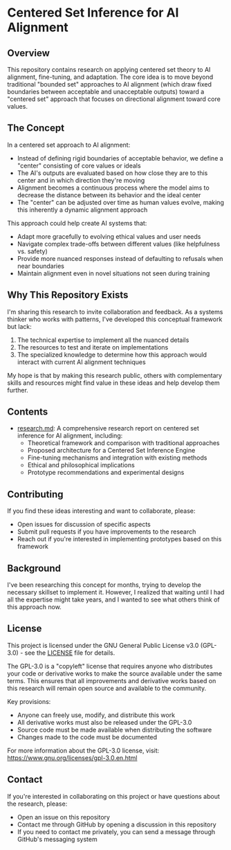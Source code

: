 # Centered Set Inference for AI Alignment

## Overview

This repository contains research on applying centered set theory to AI alignment, fine-tuning, and adaptation. The core idea is to move beyond traditional "bounded set" approaches to AI alignment (which draw fixed boundaries between acceptable and unacceptable outputs) toward a "centered set" approach that focuses on directional alignment toward core values.

## The Concept

In a centered set approach to AI alignment:

- Instead of defining rigid boundaries of acceptable behavior, we define a "center" consisting of core values or ideals
- The AI's outputs are evaluated based on how close they are to this center and in which direction they're moving
- Alignment becomes a continuous process where the model aims to decrease the distance between its behavior and the ideal center
- The "center" can be adjusted over time as human values evolve, making this inherently a dynamic alignment approach

This approach could help create AI systems that:
- Adapt more gracefully to evolving ethical values and user needs
- Navigate complex trade-offs between different values (like helpfulness vs. safety)
- Provide more nuanced responses instead of defaulting to refusals when near boundaries
- Maintain alignment even in novel situations not seen during training

## Why This Repository Exists

I'm sharing this research to invite collaboration and feedback. As a systems thinker who works with patterns, I've developed this conceptual framework but lack:

1. The technical expertise to implement all the nuanced details
2. The resources to test and iterate on implementations
3. The specialized knowledge to determine how this approach would interact with current AI alignment techniques

My hope is that by making this research public, others with complementary skills and resources might find value in these ideas and help develop them further.

## Contents

- [research.md](research.md): A comprehensive research report on centered set inference for AI alignment, including:
  - Theoretical framework and comparison with traditional approaches
  - Proposed architecture for a Centered Set Inference Engine
  - Fine-tuning mechanisms and integration with existing methods
  - Ethical and philosophical implications
  - Prototype recommendations and experimental designs

## Contributing

If you find these ideas interesting and want to collaborate, please:
- Open issues for discussion of specific aspects
- Submit pull requests if you have improvements to the research
- Reach out if you're interested in implementing prototypes based on this framework

## Background

I've been researching this concept for months, trying to develop the necessary skillset to implement it. However, I realized that waiting until I had all the expertise might take years, and I wanted to see what others think of this approach now.

## License

This project is licensed under the GNU General Public License v3.0 (GPL-3.0) - see the [LICENSE](LICENSE) file for details.

The GPL-3.0 is a "copyleft" license that requires anyone who distributes your code or derivative works to make the source available under the same terms. This ensures that all improvements and derivative works based on this research will remain open source and available to the community.

Key provisions:
- Anyone can freely use, modify, and distribute this work
- All derivative works must also be released under the GPL-3.0
- Source code must be made available when distributing the software
- Changes made to the code must be documented

For more information about the GPL-3.0 license, visit: https://www.gnu.org/licenses/gpl-3.0.en.html

## Contact

If you're interested in collaborating on this project or have questions about the research, please:

- Open an issue on this repository
- Contact me through GitHub by opening a discussion in this repository
- If you need to contact me privately, you can send a message through GitHub's messaging system
